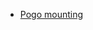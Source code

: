 - [Pogo mounting](https://www.ccpcontactprobes.com/application/7-mounting-options-spring-loaded-connectors-pogo-pins)